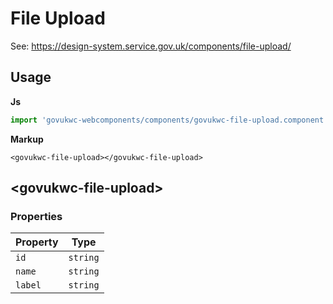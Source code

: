 # File Upload

See: https://design-system.service.gov.uk/components/file-upload/

## Usage

**Js**

```javascript
import 'govukwc-webcomponents/components/govukwc-file-upload.component.js';
```

**Markup**

```markup
<govukwc-file-upload></govukwc-file-upload>
```

## &lt;govukwc-file-upload&gt;

### Properties

| Property  |  Type     |
|-----------|-----------|
| `id` | `string` |
| `name` | `string` |
| `label` | `string` |

